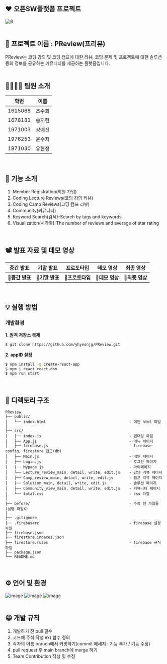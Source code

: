 ## ❤️ 오픈SW플랫폼 프로젝트

![6](https://user-images.githubusercontent.com/67186222/99868507-7d630780-2c06-11eb-9ef3-495048b7c05a.JPG)
<br/><br/>

## 📖 프로젝트 이름 : PReview(프리뷰)
PReview는 코딩 강의 및 코딩 캠프에 대한 리뷰, 코딩 문제 및 프로젝트에 대한 솔루션 등의 정보를 공유하는 커뮤니티를 제공하는 플랫폼입니다.
<br/><br/>

## 👨‍👩‍👦‍👦 팀원 소개
|학번|이름|
|------|---|
|1615068|조수희|
|1678181|송지현|
|1971003|강예진|
|1976253|윤수지|
|1971030|유현정|

<br/>

## 📲 기능 소개
1. Member Registration(회원 가입)
2. Coding Lecture Reviews(코딩 강의 리뷰)
3. Coding Camp Reviews(코딩 캠프 리뷰)
4. Community(커뮤니티)
5. Keyword Search(검색)-Search by tags and keywords
6. Visualization(시각화)-The number of reviews and average of star rating
<br/>

## 📽️ 발표 자료 및 데모 영상
|<div align="center"/>중간 발표| <div align="center"/>기말 발표|<div align="center"/>프로토타입|<div align="center"/>데모 영상|<div align="center"/>최종 영상|
| :------------------------ | :--------------------------- |:--------------------------- |:--------------------------- |:--------|
|🔗[**중간 발표**](https://drive.google.com/file/d/1o2WvCAlyi5EbhThbdL9dZpxas0ddrYH6/view?usp=sharing)|🔗[**기말 발표**](https://drive.google.com/file/d/15-w65Qmd0Yz7R1brTH43aB4kG4yhHscE/view?usp=share_link)|🔗[**프로토타입**](https://drive.google.com/file/d/1d-QxbySSE2yt8f5qI-rUwE_F4ExNk7sM/view?usp=sharing)|🔗[**데모 영상**](https://drive.google.com/file/d/1-dVBquSm6KsZyJJXENz4DREVepsbcSxs/view?usp=sharing)|🔗[**최종 영상**](https://drive.google.com/file/d/1wuepieW2DY6pPqMXcNicBvDdQDR_AkIx/view?usp=sharing)|

<br/>

## 💡 실행 방법
### 개발환경
**1. 원격 저장소 복제**
```bash
$ git clone https://github.com/yhyeonjg/PReview.git
```
**2. appID 설정**
```bash
$ npm install -g create-react-app
$ npm i react react-dom
$ npm run start
```
<br/>

## 📁 디렉토리 구조
```
PReview
├── public/
│   └── index.html                                     - 메인 html 파일
│
├── src/
│   ├── index.js                                       - 렌더링 파일
│   ├── App.js                                         - 메뉴 페이지
│   ├── firebase.js                                    - firebase config, firestore 접근(db)
│   ├── Main.js                                        - 메인 페이지
│   ├── Login.js                                       - 로그인 페이지
│   ├── Mypage.js                                      - 마이페이지
│   └── Lecture_review_main, detail, write, edit.js    - 강의 리뷰 페이지
│   ├── Camp_review_main, detail, write, edit.js       - 캠프 리뷰 페이지
│   ├── Solution_main, detail, write, edit.js          - 솔루션 페이지
│   ├── Community_view_main, detail, write, edit.js    - 커뮤니티 페이지
│   └── total.css                                      - css 파일
│
├── before/                                            - 수정 전 파일들(실행 파일X)
│ 
├── .gitignore
├── .firebaserc                                        - firebase 설정 파일
├── firebase.json
├── firestore.indexes.json
├── firestore.rules                                    - firebase 규칙 파일
├── package.json
└── README.md
```
<br/>

## ⚙️ 언어 및 환경
![image](https://user-images.githubusercontent.com/67186222/102082427-48d51b00-3e55-11eb-90a8-9f285b42512c.png)
![image](https://user-images.githubusercontent.com/67186222/102082473-61453580-3e55-11eb-8029-9aac0d8fda16.png)
![image](https://user-images.githubusercontent.com/67186222/102452300-79979900-407d-11eb-8630-3c25404fd143.png)
<br/><br/>

## 😀 개발 규칙
1. 개발하기 전 pull 필수
2. 코드에 주석 작성 ex) 함수 정의
3. 각자의 이름 branch에서 커밋하기(commit 메세지 : 기능 추가 / 기능 수정)
4. pull request 후 main branch에 merge 하기
5. Team Contribution 작성 및 수정
